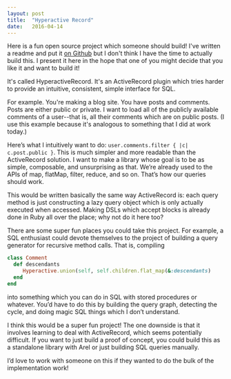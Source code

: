 ```yaml
---
layout: post
title:  "Hyperactive Record"
date:   2016-04-14
---
```


Here is a fun open source project which someone should build! I've written a readme and put it [on Github](https://github.com/…/HyperactiveRecord/blob/master/README.md) but I don't think I have the time to actually build this. I present it here in the hope that one of you might decide that you like it and want to build it!

It's called HyperactiveRecord. It's an ActiveRecord plugin which tries harder to provide an intuitive, consistent, simple interface for SQL.

For example. You're making a blog site. You have posts and comments. Posts are either public or private. I want to load all of the publicly available comments of a user--that is, all their comments which are on public posts. (I use this example because it's analogous to something that I did at work today.)

Here’s what I intuitively want to do: `user.comments.filter { |c| c.post.public }`. This is much simpler and more readable than the ActiveRecord solution. I want to make a library whose goal is to be as simple, composable, and unsurprising as that. We’re already used to the APIs of map, flatMap, filter, reduce, and so on. That’s how our queries should work.

This would be written basically the same way ActiveRecord is: each query method is just constructing a lazy query object which is only actually executed when accessed. Making DSLs which accept blocks is already done in Ruby all over the place; why not do it here too?

There are some super fun places you could take this project. For example, a SQL enthusiast could devote themselves to the project of building a query generator for recursive method calls. That is, compiling

```ruby
class Comment
  def descendants
     Hyperactive.union(self, self.children.flat_map(&:descendants)
  end
end
```

into something which you can do in SQL with stored procedures or whatever. You’d have to do this by building the query graph, detecting the cycle, and doing magic SQL things which I don’t understand.

I think this would be a super fun project! The one downside is that it involves learning to deal with ActiveRecord, which seems potentially difficult. If you want to just build a proof of concept, you could build this as a standalone library with Arel or just building SQL queries manually.

I’d love to work with someone on this if they wanted to do the bulk of the implementation work!
